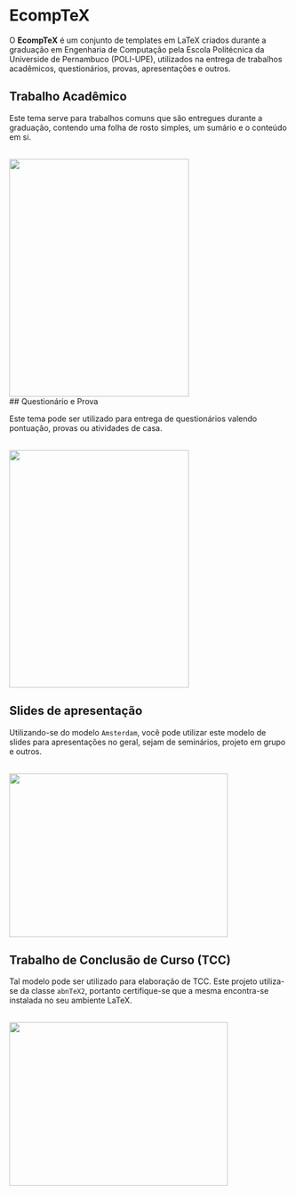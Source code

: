 ﻿EcompTeX
===========================

O **EcompTeX** é um conjunto de templates em LaTeX criados durante a graduação em Engenharia de Computação pela Escola Politécnica da Universide de Pernambuco (POLI-UPE), utilizados na entrega de trabalhos acadêmicos, questionários, provas, apresentações e outros.

## Trabalho Acadêmico

Este tema serve para trabalhos comuns que são entregues durante a graduação, contendo uma folha de rosto simples, um sumário e o conteúdo em si.

<br/>
<img src="http://toribeiro.com/static/img/modelo-trabalho-print.jpg" width="323" height="427" class="img-responsive center-block" />
<br/>
## Questionário e Prova

Este tema pode ser utilizado para entrega de questionários valendo pontuação, provas ou atividades de casa. 

<br/>
<img src="http://toribeiro.com/static/img/modelo-questoes-prova.jpg" width="323" height="427" class="img-responsive center-block" />
<br/>

## Slides de apresentação 

Utilizando-se do modelo `Amsterdam`, você pode utilizar este modelo de slides para apresentações no geral, sejam de seminários, projeto em grupo e outros.

<br/>
<img src="http://toribeiro.com/static/img/modelo-print-apresentacao.png" width="393" height="294" class="img-responsive center-block" />
<br/>

## Trabalho de Conclusão de Curso (TCC)

Tal modelo pode ser utilizado para elaboração de TCC. Este projeto utiliza-se da classe `abnTeX2`, portanto certifique-se que a mesma encontra-se instalada no seu ambiente LaTeX.

<br/>
<img src="http://toribeiro.com/static/img/modelo-projeto-conclusao.png" width="393" height="294" class="img-responsive center-block" />
<br/>
